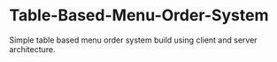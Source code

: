 # Table-Based-Menu-Order-System
Simple table based menu order system build using client and server architecture. 

